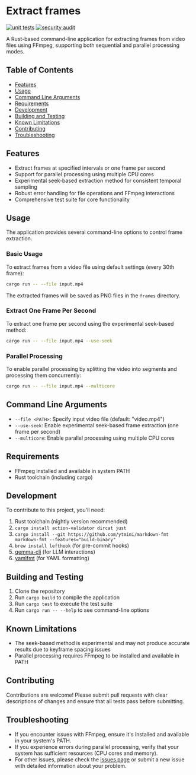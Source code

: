 # Extract frames

[![unit tests](https://github.com/egorsmkv/read-video-rs/actions/workflows/test.yml/badge.svg)](https://github.com/egorsmkv/read-video-rs/actions/workflows/test.yml)
[![security audit](https://github.com/egorsmkv/extract-frames-rs/actions/workflows/audit.yml/badge.svg)](https://github.com/egorsmkv/extract-frames-rs/actions/workflows/audit.yml)

A Rust-based command-line application for extracting frames from video files
using FFmpeg, supporting both sequential and parallel processing modes.

## Table of Contents

* [Features](#features)
* [Usage](#usage)
* [Command Line Arguments](#command-line-arguments)
* [Requirements](#requirements)
* [Development](#development)
* [Building and Testing](#building-and-testing)
* [Known Limitations](#known-limitations)
* [Contributing](#contributing)
* [Troubleshooting](#troubleshooting)

## Features

* Extract frames at specified intervals or one frame per second
* Support for parallel processing using multiple CPU cores
* Experimental seek-based extraction method for consistent temporal sampling
* Robust error handling for file operations and FFmpeg interactions
* Comprehensive test suite for core functionality

## Usage

The application provides several command-line options to control frame
extraction.

### Basic Usage

To extract frames from a video file using default settings (every 30th frame):

```bash
cargo run -- --file input.mp4
```

The extracted frames will be saved as PNG files in the `frames` directory.

### Extract One Frame Per Second

To extract one frame per second using the experimental seek-based method:

```bash
cargo run -- --file input.mp4 --use-seek
```

### Parallel Processing

To enable parallel processing by splitting the video into segments and
processing them concurrently:

```bash
cargo run -- --file input.mp4 --multicore
```

## Command Line Arguments

* `--file <PATH>`: Specify input video file (default: "video.mp4")
* `--use-seek`: Enable experimental seek-based frame extraction (one frame per
  second)
* `--multicore`: Enable parallel processing using multiple CPU cores

## Requirements

* FFmpeg installed and available in system PATH
* Rust toolchain (including cargo)

## Development

To contribute to this project, you'll need:

1. Rust toolchain (nightly version recommended)
2. `cargo install action-validator dircat just`
3. `cargo install --git https://github.com/ytmimi/markdown-fmt markdown-fmt --features="build-binary"`
4. `brew install lefthook` (for pre-commit hooks)
5. [gemma-cli](https://github.com/egorsmkv/gemma-cli) (for LLM interactions)
6. [yamlfmt](https://github.com/google/yamlfmt) (for YAML formatting)

## Building and Testing

1. Clone the repository
2. Run `cargo build` to compile the application
3. Run `cargo test` to execute the test suite
4. Run `cargo run -- --help` to see command-line options

## Known Limitations

* The seek-based method is experimental and may not produce accurate results due
  to keyframe spacing issues
* Parallel processing requires FFmpeg to be installed and available in PATH

## Contributing

Contributions are welcome! Please submit pull requests with clear descriptions
of changes and ensure that all tests pass before submitting.

## Troubleshooting

* If you encounter issues with FFmpeg, ensure it's installed and available in
  your system's PATH.
* If you experience errors during parallel processing, verify that your system
  has sufficient resources (CPU cores and memory).
* For other issues, please check the [issues
  page](https://github.com/egorsmkv/extract-frames-rs/issues) or submit a new
  issue with detailed information about your problem.
